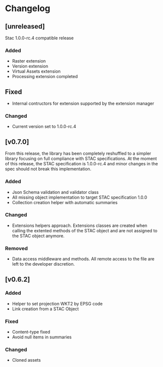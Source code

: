 # Changelog

## [unreleased]

Stac 1.0.0-rc.4 compatible release

### Added

- Raster extension
- Version extension
- Virtual Assets extension
- Processing extension completed

## Fixed

- Internal contructors for extension supported by the extension manager

### Changed

- Current version set to 1.0.0-rc.4

## [v0.7.0]

From this release, the library has been completely reshuffled to a simpler library focusing on full compliance with STAC specifications.
At the moment of this release, the STAC specification is 1.0.0-rc.4 and minor changes in the spec should not break this implementation.

### Added

- Json Schema validation and validator class
- All missing object implementation to target STAC specification 1.0.0
- Collection creation helper with automatic summaries

### Changed

- Extensions helpers approach. Extensions classes are created when calling the extented methods of the STAC object and are not assigned to the STAC object anymore.

### Removed

- Data access middleware and methods. All remote access to the file are left to the developer discretion.

## [v0.6.2]

### Added

- Helper to set projection WKT2 by EPSG code
- Link creation from a STAC Object

### Fixed

- Content-type fixed
- Avoid null items in summaries

### Changed

- Cloned assets